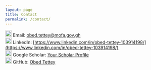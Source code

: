 ```yaml
---
layout: page
title: Contact
permalink: /contact/
---
```


<img width="20" height="20" alt="image" src="https://github.com/user-attachments/assets/91bdf8ca-3b2f-4ac8-a77e-b5d2c981ad22" /> Email: [obed.tettey@mofa.gov.gh](mailto:your.email@example.com)  
<img width="20" height="20" alt="image" src="https://github.com/user-attachments/assets/d2353130-205e-43e8-be7d-2fafc1720401" /> LinkedIn: [https://www.linkedin.com/in/obed-tettey-103914198/](https://www.linkedin.com/in/obed-tettey-103914198/)  
<img width="20" height="20" alt="image" src="https://github.com/user-attachments/assets/66e18db3-58ef-4b66-ad4e-1a368a25ffc9" /> Google Scholar: [Your Scholar Profile](#)  
<img width="20" height="20" alt="image" src="https://github.com/user-attachments/assets/b455a7ef-4a33-4cae-84ed-a27ab7a67984" /> GitHub: [Obed Tettey](https://github.com/wanderwithobed)  

